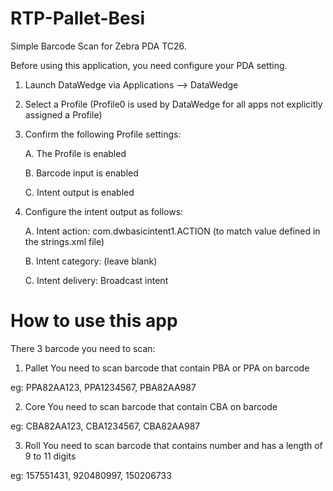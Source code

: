 # RTP-Pallet-Besi
Simple Barcode Scan for Zebra PDA TC26.

Before using this application, you need configure your PDA setting.
1. Launch DataWedge via Applications --> DataWedge

2. Select a Profile (Profile0 is used by DataWedge for all apps not explicitly assigned a Profile)

3. Confirm the following Profile settings:

    A. The Profile is enabled

    B. Barcode input is enabled

    C. Intent output is enabled

4. Configure the intent output as follows:

    A. Intent action: com.dwbasicintent1.ACTION (to match value defined in the strings.xml file)

    B. Intent category: (leave blank)

    C. Intent delivery: Broadcast intent
    
 
# How to use this app
There 3 barcode you need to scan:
1. Pallet
You need to scan barcode that contain PBA or PPA on barcode

eg: PPA82AA123, PPA1234567, PBA82AA987

2. Core
You need to scan barcode that contain CBA on barcode

eg: CBA82AA123, CBA1234567, CBA82AA987

3. Roll
You need to scan barcode that contains number and has a length of 9 to 11 digits

eg: 157551431, 920480997, 150206733
